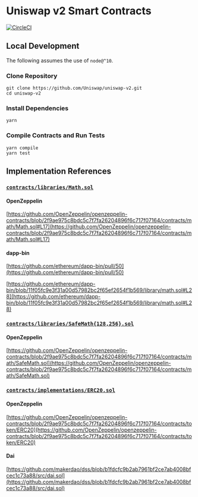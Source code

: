 # Uniswap v2 Smart Contracts
[![CircleCI](https://circleci.com/gh/Uniswap/uniswap-v2.svg?style=svg)](https://circleci.com/gh/Uniswap/uniswap-v2)

## Local Development

The following assumes the use of `node@^10`.

### Clone Repository
```
git clone https://github.com/Uniswap/uniswap-v2.git
cd uniswap-v2
```

### Install Dependencies
```
yarn
```

### Compile Contracts and Run Tests
```
yarn compile
yarn test
```


## Implementation References

### [`contracts/libraries/Math.sol`](./contracts/libraries/Math.sol)

#### OpenZeppelin
[https://github.com/OpenZeppelin/openzeppelin-contracts/blob/2f9ae975c8bdc5c7f7fa26204896f6c717f07164/contracts/math/Math.sol#L17](https://github.com/OpenZeppelin/openzeppelin-contracts/blob/2f9ae975c8bdc5c7f7fa26204896f6c717f07164/contracts/math/Math.sol#L17)

#### dapp-bin
[https://github.com/ethereum/dapp-bin/pull/50](https://github.com/ethereum/dapp-bin/pull/50)

[https://github.com/ethereum/dapp-bin/blob/11f05fc9e3f31a00d57982bc2f65ef2654f1b569/library/math.sol#L28](https://github.com/ethereum/dapp-bin/blob/11f05fc9e3f31a00d57982bc2f65ef2654f1b569/library/math.sol#L28)

### [`contracts/libraries/SafeMath{128,256}.sol`](./contracts/libraries/)

#### OpenZeppelin
[https://github.com/OpenZeppelin/openzeppelin-contracts/blob/2f9ae975c8bdc5c7f7fa26204896f6c717f07164/contracts/math/SafeMath.sol](https://github.com/OpenZeppelin/openzeppelin-contracts/blob/2f9ae975c8bdc5c7f7fa26204896f6c717f07164/contracts/math/SafeMath.sol)

### [`contracts/implementations/ERC20.sol`](./contracts/implementations/ERC20.sol)

#### OpenZeppelin
[https://github.com/OpenZeppelin/openzeppelin-contracts/blob/2f9ae975c8bdc5c7f7fa26204896f6c717f07164/contracts/token/ERC20](https://github.com/OpenZeppelin/openzeppelin-contracts/blob/2f9ae975c8bdc5c7f7fa26204896f6c717f07164/contracts/token/ERC20)

#### Dai
[https://github.com/makerdao/dss/blob/b1fdcfc9b2ab7961bf2ce7ab4008bfcec1c73a88/src/dai.sol](https://github.com/makerdao/dss/blob/b1fdcfc9b2ab7961bf2ce7ab4008bfcec1c73a88/src/dai.sol)